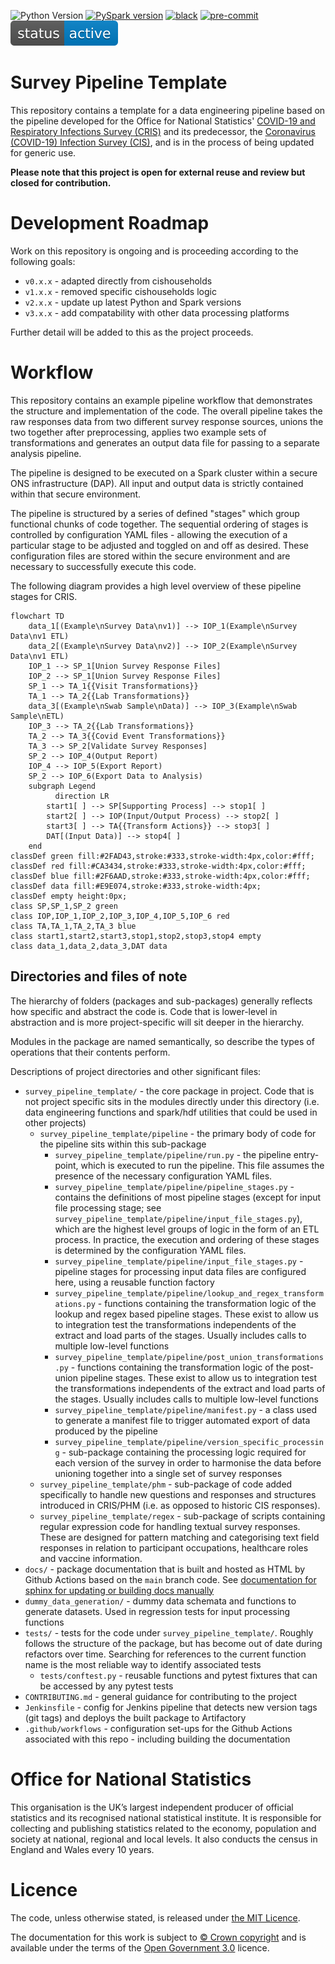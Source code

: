 ![Python Version](https://img.shields.io/badge/Python-3.6.8-blue.svg)
[![PySpark version](https://img.shields.io/badge/PySpark-2.4-blue)](https://spark.apache.org/docs/latest/api/python/)
[![black](https://img.shields.io/badge/code%20style-black-000000.svg)](https://github.com/ambv/black)
[![pre-commit](https://img.shields.io/badge/pre--commit-enabled-brightgreen?logo=pre-commit&logoColor=white)](https://github.com/pre-commit/pre-commit)
[![status: active](https://github.com/GIScience/badges/raw/master/status/active.svg)](https://github.com/GIScience/badges#active)

# Survey Pipeline Template

This repository contains a template for a data engineering pipeline based on the pipeline developed for the Office for National Statistics' [COVID-19 and Respiratory Infections Survey (CRIS)](https://www.ons.gov.uk/surveys/informationforhouseholdsandindividuals/householdandindividualsurveys/covid19andrespiratoryinfectionssurveycris/aboutthestudy) and its predecessor, the [Coronavirus (COVID-19) Infection Survey (CIS)](https://www.ons.gov.uk/peoplepopulationandcommunity/healthandsocialcare/conditionsanddiseases/bulletins/coronaviruscovid19infectionsurveypilot/previousReleases), and is in the process of being updated for generic use.

**Please note that this project is open for external reuse and review but closed for contribution.**

# Development Roadmap

Work on this repository is ongoing and is proceeding according to the following goals:

* `v0.x.x` - adapted directly from cishouseholds
* `v1.x.x` - removed specific cishouseholds logic
* `v2.x.x` - update up latest Python and Spark versions
* `v3.x.x` - add compatability with other data processing platforms

Further detail will be added to this as the project proceeds.

# Workflow

This repository contains an example pipeline workflow that demonstrates the structure and implementation of the code. The overall pipeline takes the raw responses data from two different survey response sources, unions the two together after preprocessing, applies two example sets of transformations and generates an output data file for passing to a separate analysis pipeline.

The pipeline is designed to be executed on a Spark cluster within a secure ONS infrastructure (DAP). All input and output data is strictly contained within that secure environment.

The pipeline is structured by a series of defined "stages" which group functional chunks of code together. The sequential ordering of stages is controlled by configuration YAML files - allowing the execution of a particular stage to be adjusted and toggled on and off as desired. These configuration files are stored within the secure environment and are necessary to successfully execute this code.

The following diagram provides a high level overview of these pipeline stages for CRIS.

```mermaid
flowchart TD
    data_1[(Example\nSurvey Data\nv1)] --> IOP_1(Example\nSurvey Data\nv1 ETL)
    data_2[(Example\nSurvey Data\nv2)] --> IOP_2(Example\nSurvey Data\nv1 ETL)
    IOP_1 --> SP_1[Union Survey Response Files]
    IOP_2 --> SP_1[Union Survey Response Files]
    SP_1 --> TA_1{{Visit Transformations}}
    TA_1 --> TA_2{{Lab Transformations}}
    data_3[(Example\nSwab Sample\nData)] --> IOP_3(Example\nSwab Sample\nETL)
    IOP_3 --> TA_2{{Lab Transformations}}
    TA_2 --> TA_3{{Covid Event Transformations}}
    TA_3 --> SP_2[Validate Survey Responses]
    SP_2 --> IOP_4(Output Report)
    IOP_4 --> IOP_5(Export Report)
    SP_2 --> IOP_6(Export Data to Analysis)
    subgraph Legend
          direction LR
        start1[ ] --> SP[Supporting Process] --> stop1[ ]
        start2[ ] --> IOP(Input/Output Process) --> stop2[ ]
        start3[ ] --> TA{{Transform Actions}} --> stop3[ ]
        DAT[(Input Data)] --> stop4[ ]
    end
classDef green fill:#2FAD43,stroke:#333,stroke-width:4px,color:#fff;
classDef red fill:#CA3434,stroke:#333,stroke-width:4px,color:#fff;
classDef blue fill:#2F6AAD,stroke:#333,stroke-width:4px,color:#fff;
classDef data fill:#E9E074,stroke:#333,stroke-width:4px;
classDef empty height:0px;
class SP,SP_1,SP_2 green
class IOP,IOP_1,IOP_2,IOP_3,IOP_4,IOP_5,IOP_6 red
class TA,TA_1,TA_2,TA_3 blue
class start1,start2,start3,stop1,stop2,stop3,stop4 empty
class data_1,data_2,data_3,DAT data
```

## Directories and files of note

The hierarchy of folders (packages and sub-packages) generally reflects how specific and abstract the code is. Code that is lower-level in abstraction and is more project-specific will sit deeper in the hierarchy.

Modules in the package are named semantically, so describe the types of operations that their contents perform.

Descriptions of project directories and other significant files:
* `survey_pipeline_template/` - the core package in project. Code that is not project specific sits in the modules directly under this directory (i.e. data engineering functions and spark/hdf utilities that could be used in other projects)
    * `survey_pipeline_template/pipeline` - the primary body of code for the pipeline sits within this sub-package
        * `survey_pipeline_template/pipeline/run.py` - the pipeline entry-point, which is executed to run the pipeline. This file assumes the presence of the necessary configuration YAML files.
        * `survey_pipeline_template/pipeline/pipeline_stages.py` - contains the definitions of most pipeline stages (except for input file processing stage; see `survey_pipeline_template/pipeline/input_file_stages.py`), which are the highest level groups of logic in the form of an ETL process. In practice, the execution and ordering of these stages is determined by the configuration YAML files.
        * `survey_pipeline_template/pipeline/input_file_stages.py` - pipeline stages for processing input data files are configured here, using a reusable function factory
        * `survey_pipeline_template/pipeline/lookup_and_regex_transformations.py` - functions containing the transformation logic of the lookup and regex based pipeline stages. These exist to allow us to integration test the transformations independents of the extract and load parts of the stages. Usually includes calls to multiple low-level functions
        * `survey_pipeline_template/pipeline/post_union_transformations.py` - functions containing the transformation logic of the post-union pipeline stages. These exist to allow us to integration test the transformations independents of the extract and load parts of the stages. Usually includes calls to multiple low-level functions
        * `survey_pipeline_template/pipeline/manifest.py` - a class used to generate a manifest file to trigger automated export of data produced by the pipeline
        * `survey_pipeline_template/pipeline/version_specific_processing` - sub-package containing the processing logic required for each version of the survey in order to harmonise the data before unioning together into a single set of survey responses
    * `survey_pipeline_template/phm` - sub-package of code added specifically to handle new questions and responses and structures introduced in CRIS/PHM (i.e. as opposed to historic CIS responses).
    * `survey_pipeline_template/regex` - sub-package of scripts containing regular expression code for handling textual survey responses. These are designed for pattern matching and categorising text field responses in relation to participant occupations, healthcare roles and vaccine information.
* `docs/` - package documentation that is built and hosted as HTML by Github Actions based on the `main` branch code. See [documentation for sphinx for updating or building docs manually](https://www.sphinx-doc.org/en/master/)
* `dummy_data_generation/` - dummy data schemata and functions to generate datasets. Used in regression tests for input processing functions
* `tests/` - tests for the code under `survey_pipeline_template/`. Roughly follows the structure of the package, but has become out of date during refactors over time. Searching for references to the current function name is the most reliable way to identify associated tests
    * `tests/conftest.py` - reusable functions and pytest fixtures that can be accessed by any pytest tests
* `CONTRIBUTING.md` - general guidance for contributing to the project
* `Jenkinsfile` - config for Jenkins pipeline that detects new version tags (git tags) and deploys the built package to Artifactory
* `.github/workflows` - configuration set-ups for the Github Actions associated with this repo - including building the documentation

# Office for National Statistics

This organisation is the UK’s largest independent producer of official statistics and its recognised national statistical institute. It is responsible for collecting and publishing statistics related to the economy, population and society at national, regional and local levels. It also conducts the census in England and Wales every 10 years.

# Licence

<!-- Unless stated otherwise, the codebase is released under [the MIT Licence][mit]. -->

The code, unless otherwise stated, is released under [the MIT Licence][mit].

The documentation for this work is subject to [© Crown copyright][copyright] and is available under the terms of the [Open Government 3.0][ogl] licence.

[mit]: LICENCE
[copyright]: http://www.nationalarchives.gov.uk/information-management/re-using-public-sector-information/uk-government-licensing-framework/crown-copyright/
[ogl]: http://www.nationalarchives.gov.uk/doc/open-government-licence/version/3/
